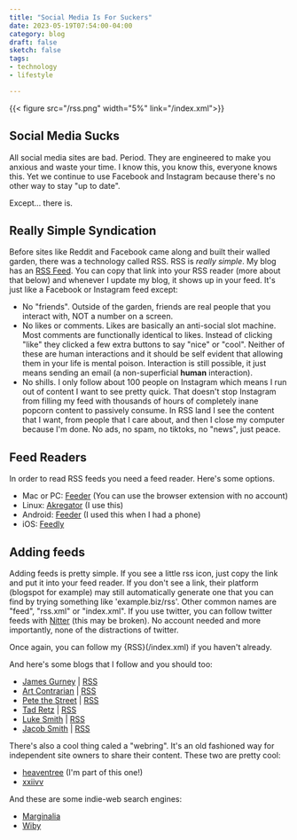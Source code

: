 ```yaml
---
title: "Social Media Is For Suckers"
date: 2023-05-19T07:54:00-04:00
category: blog
draft: false
sketch: false
tags: 
- technology
- lifestyle

---
```


{{< figure src="/rss.png" width="5%" link="/index.xml">}}

## Social Media Sucks

All social media sites are bad. Period.
They are engineered to make you anxious and waste your time.
I know this, you know this, everyone knows this.
Yet we continue to use Facebook and Instagram because there's no other way to stay "up to date".

Except... there is.

## Really Simple Syndication

Before sites like Reddit and Facebook came along and built their walled garden, there was a technology called RSS.
RSS is *really simple*.
My blog has an [RSS Feed](/index.xml).
You can copy that link into your RSS reader (more about that below) and whenever I update my blog, it shows up in your feed.
It's just like a Facebook or Instagram feed except:
- No "friends". Outside of the garden, friends are real people that you interact with, NOT a number on a screen.
- No likes or comments. Likes are basically an anti-social slot machine. 
Most comments are functionally identical to likes. Instead of clicking "like" they clicked a few extra buttons to say "nice" or "cool". 
Neither of these are human interactions and it should be self evident that allowing them in your life is mental poison.
Interaction is still possible, it just means sending an email (a non-superficial **human** interaction).
- No shills. I only follow about 100 people on Instagram which means I run out of content I want to see pretty quick.
That doesn't stop Instagram from filling my feed with thousands of hours of completely inane popcorn content to passively consume. In RSS land I see the content that I want, from people that I care about, and then I close my computer because I'm done.
No ads, no spam, no tiktoks, no "news", just peace.

## Feed Readers 

In order to read RSS feeds you need a feed reader. Here's some options.

- Mac or PC: [Feeder](https://feeder.co/) (You can use the browser extension with no account)
- Linux: [Akregator](https://apps.kde.org/akregator/) (I use this)
- Android: [Feeder](https://github.com/spacecowboy/Feeder) (I used this when I had a phone)
- iOS: [Feedly](https://feedly.com)

## Adding feeds

Adding feeds is pretty simple.
If you see a little rss icon, just copy the link and put it into your feed reader.
If you don't see a link, their platform (blogspot for example) may still automatically generate one that you can find by trying something like 'example.biz/rss'. Other common names are "feed", "rss.xml" or "index.xml".
If you use twitter, you can follow twitter feeds with [Nitter](nitter.net) (this may be broken).
No account needed and more importantly, none of the distractions of twitter.

Once again, you can follow my {RSS}(/index.xml) if you haven't already.

And here's some blogs that I follow and you should too:

- [James Gurney](gurneyjourney.blogspot.com) | [RSS](https://feeds.feedburner.com/blogspot/NVaYV)
- [Art Contrarian](https://artcontrarian.blogspot.com/) | [RSS](https://artcontrarian.blogspot.com/feeds/posts/default)
- [Pete the Street](https://www.peterbrownneac.com/blog/) | [RSS](https://www.peterbrownneac.com/blog/feed/)
- [Tad Retz](https://www.tadretz.com) | [RSS](https://nitter.net/tadretz/rss)
- [Luke Smith](https://lukesmith.xyz) | [RSS](https://lukesmith.xyz/rss)
- [Jacob Smith](https://jacobwsmith.xyz) | [RSS](https://jacobwsmith.xyz/feed.xml)


There's also a cool thing caled a "webring".
It's an old fashioned way for independent site owners to share their content.
These two are pretty cool:

- [heaventree](https://heaventree.xyz/) (I'm part of this one!)
- [xxiivv](https://webring.xxiivv.com/)

And these are some indie-web search engines:

- [Marginalia](https://search.marginalia.nu/)
- [Wiby](https://wiby.me)
